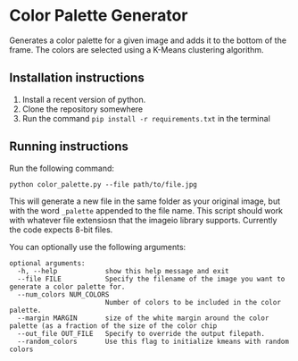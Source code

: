 # Color Palette Generator

Generates a color palette for a given image and adds it to the bottom of the frame. The colors are selected using a K-Means clustering algorithm.

## Installation instructions

1. Install a recent version of python.
2. Clone the repository somewhere
3. Run the command `pip install -r requirements.txt` in the terminal

## Running instructions

Run the following command:

```
python color_palette.py --file path/to/file.jpg
```

This will generate a new file in the same folder as your original image, but with the word `_palette` appended to the file name. This script should work with whatever file extensiosn that the imageio library supports. Currently the code expects 8-bit files.

You can optionally use the following arguments:

```
optional arguments:
  -h, --help            show this help message and exit
  --file FILE           Specify the filename of the image you want to generate a color palette for.
  --num_colors NUM_COLORS
                        Number of colors to be included in the color palette.
  --margin MARGIN       size of the white margin around the color palette (as a fraction of the size of the color chip
  --out_file OUT_FILE   Specify to override the output filepath.
  --random_colors       Use this flag to initialize kmeans with random colors
```